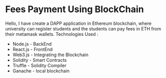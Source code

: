 # Fees Payment Using BlockChain
Hello, I have create a DAPP application in Ethereum blockchain, where university can register students and the students can pay fees in ETH from their metamask wallets.
Technologies Used :

 - Node.js - BackEnd
 - React.js - FrontEnd
 - Web3.js - Integrating the Blockchain
 - Solidity - Smart Contracts 
 - Truffle - Solidity Compiler
 - Ganache - local blockchain
